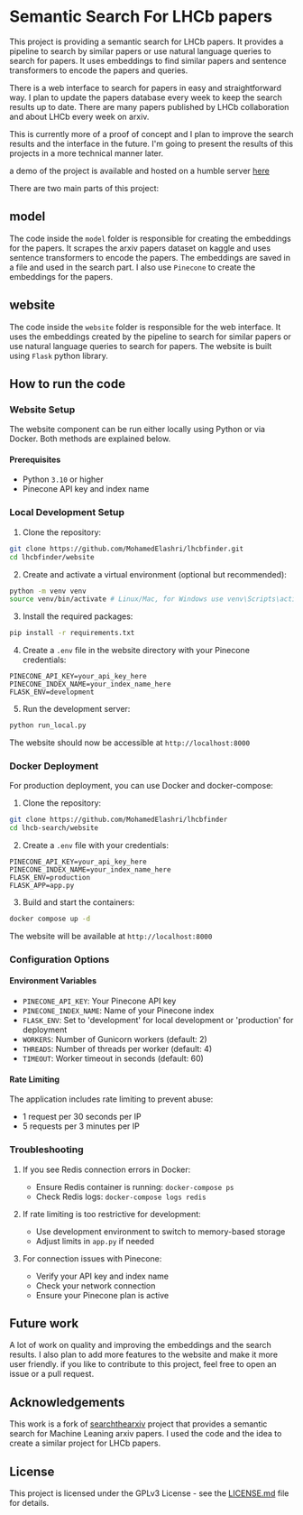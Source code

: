 # Semantic Search For LHCb papers 

This project is providing a semantic search for LHCb papers. It provides a pipeline to search by similar papers or use natural language queries to search for papers. It uses embeddings to find similar papers and sentence transformers to encode the papers and queries.

There is a web interface to search for papers in easy and straightforward way. I plan to update the papers database every week to keep the search results up to date. There are many papers published by LHCb collaboration and about LHCb every week on arxiv. 

This is currently more of a proof of concept and I plan to improve the search results and the interface in the future. I'm going to present the results of this projects in a more technical manner later. 

a demo of the project is available and hosted on a humble server [here](https://lhcbfinder.net/)

There are two main parts of this project:

## model

The code inside the `model` folder is responsible for creating the embeddings for the papers. It scrapes the arxiv papers dataset on kaggle and uses sentence transformers to encode the papers. The embeddings are saved in a file and used in the search part. I also use `Pinecone` to create the embeddings for the papers.

## website 

The code inside the `website` folder is responsible for the web interface. It uses the embeddings created by the pipeline to search for similar papers or use natural language queries to search for papers. The website is built using `Flask` python library.


## How to run the code

### Website Setup

The website component can be run either locally using Python or via Docker. Both methods are explained below.

#### Prerequisites
- Python `3.10` or higher
- Pinecone API key and index name

### Local Development Setup

1. Clone the repository:
```bash
git clone https://github.com/MohamedElashri/lhcbfinder.git
cd lhcbfinder/website
```

2. Create and activate a virtual environment (optional but recommended):
```bash
python -m venv venv
source venv/bin/activate # Linux/Mac, for Windows use venv\Scripts\activate
```

3. Install the required packages:
```bash
pip install -r requirements.txt
```

4. Create a `.env` file in the website directory with your Pinecone credentials:
```env
PINECONE_API_KEY=your_api_key_here
PINECONE_INDEX_NAME=your_index_name_here
FLASK_ENV=development
```

5. Run the development server:
```bash
python run_local.py
```

The website should now be accessible at `http://localhost:8000`

### Docker Deployment

For production deployment, you can use Docker and docker-compose:

1. Clone the repository:
```bash
git clone https://github.com/MohamedElashri/lhcbfinder
cd lhcb-search/website
```

2. Create a `.env` file with your credentials:
```env
PINECONE_API_KEY=your_api_key_here
PINECONE_INDEX_NAME=your_index_name_here
FLASK_ENV=production
FLASK_APP=app.py
```

3. Build and start the containers:
```bash
docker compose up -d
```

The website will be available at `http://localhost:8000`

### Configuration Options

#### Environment Variables
- `PINECONE_API_KEY`: Your Pinecone API key
- `PINECONE_INDEX_NAME`: Name of your Pinecone index
- `FLASK_ENV`: Set to 'development' for local development or 'production' for deployment
- `WORKERS`: Number of Gunicorn workers (default: 2)
- `THREADS`: Number of threads per worker (default: 4)
- `TIMEOUT`: Worker timeout in seconds (default: 60)

#### Rate Limiting
The application includes rate limiting to prevent abuse:
- 1 request per 30 seconds per IP
- 5 requests per 3 minutes per IP


### Troubleshooting

1. If you see Redis connection errors in Docker:
   - Ensure Redis container is running: `docker-compose ps`
   - Check Redis logs: `docker-compose logs redis`

2. If rate limiting is too restrictive for development:
   - Use development environment to switch to memory-based storage
   - Adjust limits in `app.py` if needed

3. For connection issues with Pinecone:
   - Verify your API key and index name
   - Check your network connection
   - Ensure your Pinecone plan is active

## Future work

A lot of work on quality and improving the embeddings and the search results. I also plan to add more features to the website and make it more user friendly. if you like to contribute to this project, feel free to open an issue or a pull request.

## Acknowledgements
This work is a fork of [searchthearxiv](https://github.com/augustwester/searchthearxiv) project that provides a semantic search for Machine Leaning arxiv papers. I used the code and the idea to create a similar project for LHCb papers.

## License
This project is licensed under the GPLv3 License - see the [LICENSE.md](LICENSE.md) file for details.
